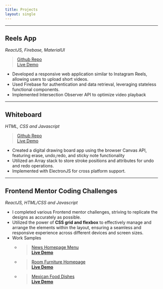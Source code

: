 ```yaml
--- 
title: Projects
layout: single
---
```


---
## Reels App
_ReactJS, Firebase, MaterialUI_
> [Github Repo](https://github.com/shnitish/reels-app)  
[Live Demo](https://reels.shnitish.me/login)
- Developed a responsive web application similar to Instagram Reels, allowing users to upload short videos.
- Used Firebase for authentication and data retrieval, leveraging stateless functional components.
- Implemented Intersection Observer API to optimize video playback
---

## Whiteboard
_HTML, CSS and Javascript_
> [Github Repo](https://github.com/shnitish/js-projects/tree/main/Whiteboard)  
[Live Demo](https://whiteboardapp.netlify.app/)
- Created a digital drawing board app using the browser Canvas API, featuring erase, undo,redo, and sticky note
functionality
- Utilized an Array stack to store stroke positions and attributes for undo and redo operations.
- Implemented with ElectronJS for cross platform support.
---

## Frontend Mentor Coding Challenges
_ReactJS, HTML/CSS and Javascript_
- I completed various Frontend mentor challenges, striving to replicate the designs as accurately as possible.
- Utilized the power of **CSS grid and flexbox** to effectively manage and arrange the elements within the layout, ensuring a seamless and responsive experience across different devices and screen sizes.
- Work Samples
  - > [News Homepage Menu](https://github.com/shnitish/frontend-mentor-challenges/tree/main/news-homepage-main)  
  **[Live Demo](https://fem-news-component.netlify.app/)**
  - > [Room Furniture Homepage](https://github.com/shnitish/frontend-mentor-challenges/tree/main/room-homepage)  
  **[Live Demo](https://fem-roompage.netlify.app/)**
  - > [Mexican Food Dishes](https://github.com/shnitish/frontend-mentor-challenges/tree/main/mexican-traditional-dishes)  
  **[Live Demo](https://origo-assignment.netlify.app/)**